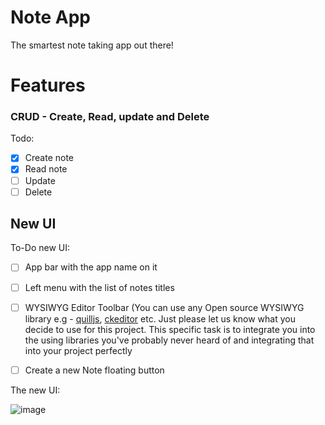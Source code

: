 # Note App
The smartest note taking app out there!

# Features
### CRUD - Create, Read, update and Delete

Todo: 
- [x] Create note
- [x] Read note
- [ ] Update
- [ ] Delete

## New UI
To-Do new UI:
- [ ] App bar with the app name on it
- [ ] Left menu with the list of notes titles
- [ ] WYSIWYG Editor Toolbar (You can use any Open source WYSIWYG library e.g - [quilljs](https://quilljs.com/), [ckeditor](https://ckeditor.com) etc. Just please let us know what you decide to use for this project. This specific task is to integrate you into the using libraries you've probably never heard of and integrating that into your project perfectly
- [ ] Create a new Note floating button


The new UI:

![image](https://user-images.githubusercontent.com/42372656/126477268-54ada719-e827-4161-9343-66d0ce1c3cc8.png)

